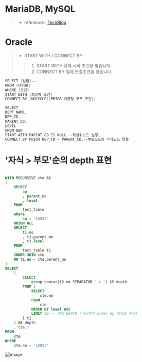 # MariaDB, MySQL
> - reference : [TechBlog](https://hyeounstory.tistory.com/135)

# Oracle

> - START WITH / CONNECT BY
>> 1. START WITH 절에 시작 조건을 찾습니다.
>> 2. CONNECT BY 절에 연결조건을 찾습니다.
```java
SELECT [컬럼]...
FROM [테이블]
WHERE [조건]
START WITH [최상위 조건]
CONNECT BY [NOCYCLE][PRIOR 계층형 구조 조건];
```
```java
SELECT 
DEPT_NAME,
DEP_CD,
PARENT_CD,
LEVEL
FROM DEP 
START WITH PARENT_CD IS NULL --최상위노드 설정,
CONNECT BY PRIOR DEP_CD = PARENT_CD;--부모노드와 자식노드 연결
```

# '자식 > 부모'순의 depth 표현 
```sql

WITH RECURSIVE cte AS
(
	SELECT
		no
		, parent_no
		, level  
	FROM
		test_table
	where
		no = '10053'
	UNION ALL
	SELECT
		t1.no
		, t1.parent_no
		, t1.level 
	FROM
		test_table t1
	INNER JOIN cte 
	ON t1.no = cte.parent_no
)
SELECT 
	(
		SELECT 
			group_concat(t2.nm SEPARATOR ' > ') AS depth
		FROM (
			SELECT
				cte.nm
			FROM
				cte
			ORDER BY level ASC
			LIMIT 20 -- 최대 DEPTH (서비쿼리 order by 이슈로 추가)
		) t2
	) AS depth
	, cte.*
FROM 
	cte
WHERE 
	cte.no = '10053'
```

![image](https://user-images.githubusercontent.com/60438691/220570961-5a47acde-0772-44c9-9fcb-4341798871ca.png)

